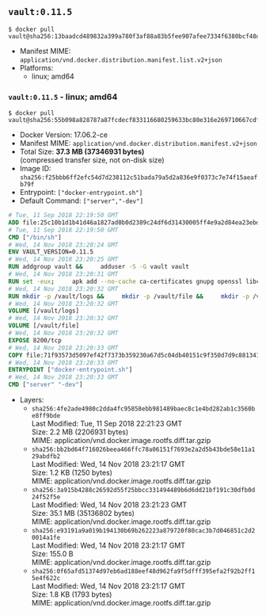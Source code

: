 ## `vault:0.11.5`

```console
$ docker pull vault@sha256:13baadcd489832a399a780f3af88a83b5fee907afee7334f6380bcf48d5931bf
```

-	Manifest MIME: `application/vnd.docker.distribution.manifest.list.v2+json`
-	Platforms:
	-	linux; amd64

### `vault:0.11.5` - linux; amd64

```console
$ docker pull vault@sha256:55b098a828787a87fcdecf833116680259633bc80e316e269710667cdfc87686
```

-	Docker Version: 17.06.2-ce
-	Manifest MIME: `application/vnd.docker.distribution.manifest.v2+json`
-	Total Size: **37.3 MB (37346931 bytes)**  
	(compressed transfer size, not on-disk size)
-	Image ID: `sha256:f25bbb6ff2efc54d7d238112c51bada79a5d2a836e9f0373c7e74f15aeafb79f`
-	Entrypoint: `["docker-entrypoint.sh"]`
-	Default Command: `["server","-dev"]`

```dockerfile
# Tue, 11 Sep 2018 22:19:50 GMT
ADD file:25c10b1d1b41d46a1827ad0b0d2389c24df6d31430005ff4e9a2d84ea23ebd42 in / 
# Tue, 11 Sep 2018 22:19:50 GMT
CMD ["/bin/sh"]
# Wed, 14 Nov 2018 23:20:24 GMT
ENV VAULT_VERSION=0.11.5
# Wed, 14 Nov 2018 23:20:25 GMT
RUN addgroup vault &&     adduser -S -G vault vault
# Wed, 14 Nov 2018 23:20:31 GMT
RUN set -eux;     apk add --no-cache ca-certificates gnupg openssl libcap su-exec dumb-init &&     apkArch="$(apk --print-arch)";     case "$apkArch" in         armhf) ARCH='arm' ;;         aarch64) ARCH='arm64' ;;         x86_64) ARCH='amd64' ;;         x86) ARCH='386' ;;         *) echo >&2 "error: unsupported architecture: $apkArch"; exit 1 ;;     esac &&     VAULT_GPGKEY=91A6E7F85D05C65630BEF18951852D87348FFC4C;     found='';     for server in         hkp://p80.pool.sks-keyservers.net:80         hkp://keyserver.ubuntu.com:80         hkp://pgp.mit.edu:80     ; do         echo "Fetching GPG key $VAULT_GPGKEY from $server";         gpg --keyserver "$server" --recv-keys "$VAULT_GPGKEY" && found=yes && break;     done;     test -z "$found" && echo >&2 "error: failed to fetch GPG key $VAULT_GPGKEY" && exit 1;     mkdir -p /tmp/build &&     cd /tmp/build &&     wget https://releases.hashicorp.com/vault/${VAULT_VERSION}/vault_${VAULT_VERSION}_linux_${ARCH}.zip &&     wget https://releases.hashicorp.com/vault/${VAULT_VERSION}/vault_${VAULT_VERSION}_SHA256SUMS &&     wget https://releases.hashicorp.com/vault/${VAULT_VERSION}/vault_${VAULT_VERSION}_SHA256SUMS.sig &&     gpg --batch --verify vault_${VAULT_VERSION}_SHA256SUMS.sig vault_${VAULT_VERSION}_SHA256SUMS &&     grep vault_${VAULT_VERSION}_linux_${ARCH}.zip vault_${VAULT_VERSION}_SHA256SUMS | sha256sum -c &&     unzip -d /bin vault_${VAULT_VERSION}_linux_${ARCH}.zip &&     cd /tmp &&     rm -rf /tmp/build &&     gpgconf --kill dirmngr &&     gpgconf --kill gpg-agent &&     apk del gnupg openssl &&     rm -rf /root/.gnupg
# Wed, 14 Nov 2018 23:20:32 GMT
RUN mkdir -p /vault/logs &&     mkdir -p /vault/file &&     mkdir -p /vault/config &&     chown -R vault:vault /vault
# Wed, 14 Nov 2018 23:20:32 GMT
VOLUME [/vault/logs]
# Wed, 14 Nov 2018 23:20:32 GMT
VOLUME [/vault/file]
# Wed, 14 Nov 2018 23:20:32 GMT
EXPOSE 8200/tcp
# Wed, 14 Nov 2018 23:20:33 GMT
COPY file:71f93573d5097ef42f7373b359230a67d5c04db40151c9f350d7d9c881341c67 in /usr/local/bin/docker-entrypoint.sh 
# Wed, 14 Nov 2018 23:20:33 GMT
ENTRYPOINT ["docker-entrypoint.sh"]
# Wed, 14 Nov 2018 23:20:33 GMT
CMD ["server" "-dev"]
```

-	Layers:
	-	`sha256:4fe2ade4980c2dda4fc95858ebb981489baec8c1e4bd282ab1c3560be8ff9bde`  
		Last Modified: Tue, 11 Sep 2018 22:21:23 GMT  
		Size: 2.2 MB (2206931 bytes)  
		MIME: application/vnd.docker.image.rootfs.diff.tar.gzip
	-	`sha256:bb2bd64f716026beea466ffc78a06151f7693e2a2d5b43bde58e11a129abdfb2`  
		Last Modified: Wed, 14 Nov 2018 23:21:17 GMT  
		Size: 1.2 KB (1250 bytes)  
		MIME: application/vnd.docker.image.rootfs.diff.tar.gzip
	-	`sha256:3a915b4288c26592d55f25bbcc331494489b6d6dd21bf191c30dfb0d24f52f5e`  
		Last Modified: Wed, 14 Nov 2018 23:21:23 GMT  
		Size: 35.1 MB (35136802 bytes)  
		MIME: application/vnd.docker.image.rootfs.diff.tar.gzip
	-	`sha256:e93191a9a019b194130b69b262223a879720f80cac3b7d046851c2d20014a1fe`  
		Last Modified: Wed, 14 Nov 2018 23:21:17 GMT  
		Size: 155.0 B  
		MIME: application/vnd.docker.image.rootfs.diff.tar.gzip
	-	`sha256:0f65afd51374d97eb6ad188eef48d962fa9f5dfff395efa2f92b2ff15e4f622c`  
		Last Modified: Wed, 14 Nov 2018 23:21:17 GMT  
		Size: 1.8 KB (1793 bytes)  
		MIME: application/vnd.docker.image.rootfs.diff.tar.gzip
